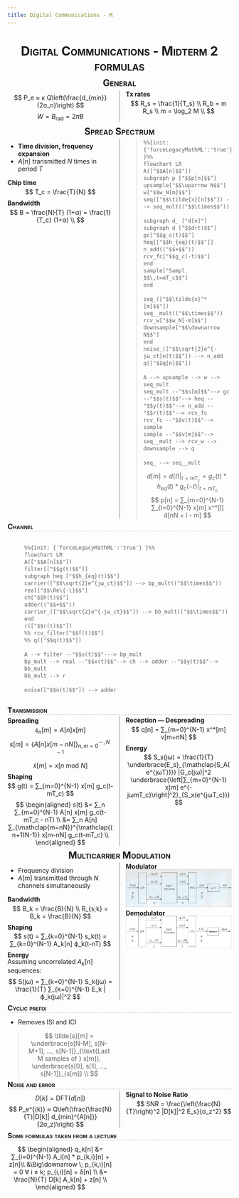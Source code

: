 ```yaml
---
title: Digital Communications - Midterm 2 formulas
---
```


<style>
body {
    column-count: 2;
    column-gap: 2em;
    column-rule: 1px solid gray;
}
@media print {
    body {
        font-size: 9pt;
    }
}
h1, h2, h3, h4, h5, h6 {
    break-after: avoid;
}
h1, h2, h3 {
    font-variant: small-caps;
    column-span: all;
}
h1, h2 { text-align: center; }

h1 {
    margin-bottom: 0;
}
h2 {
    margin-top: 0.4em;
    margin-bottom: 0.2em;
}
h3 {
    margin-top: 0.4em;
    margin-bottom: 0.2em;
    border-bottom: 0.96px dashed rgba(128, 128, 128, 0.5);
}
h4 {
    margin-top: 0.1em;
    margin-bottom: -0.3em;
}
h5 {
    margin-top: 0.5em;
    margin-bottom: -0.4em;
    font-style: italic;
}

p {
    margin-top: 0.1em;
    margin-bottom: 0.1em;
    break-before: avoid;
    break-inside: avoid;
}
ul {
    margin-top: 0.6em;
}
li {
    break-before: avoid;
    break-inside: avoid
}
table {
    margin-left: auto;
    margin-right: auto;
    break-before: avoid;
    break-inside: avoid
}
.katex .katex-html>.newline {
    height: 0.2rem;
}
.pagebreak {
    column-span: all;
    border: none;
    break-after: page;
}

/* This allows me to put a code span or equation spanning all columns */
blockquote:has(> * > * > .katex),
blockquote:has(> pre):not(:has(> *:not(pre))) {
    column-span: all;
    border: none;
    background: transparent;
}
</style>

# Digital Communications - Midterm 2 formulas

## General

$$
P_e ≈ κ Q\left(\frac{d_{min}}{2σ_n}\right)
$$

$$
W = B_{\text{rad}} = 2πB
$$

#### Tx rates

$$
R_s = \frac{1}{T_s} \\
R_b = m R_s \\
m = \log_2 M \\
$$

## Spread Spectrum

* **Time division, frequency expansion**
* $A[n]$ transmitted $N$ times in period $T$

#### Chip time

$$
T_c = \frac{T}{N}
$$

#### Bandwidth

$$
B = \frac{N}{T} (1+α) = \frac{1}{T_c} (1+α) \\
$$

####

> ```mermaid
> %%{init: {'forceLegacyMathML':'true'} }%%
> flowchart LR
> A(["$$A[n]$$"])
> subgraph p ["$$p[n]$$"]
> upsample["$$\uparrow N$$"]
> w["$$w_N[m]$$"]
> seq(["$$\tilde{x}[n]$$"]) --> seq_mult(("$$\times$$"))
> 
> subgraph d_ ["d[n]"]
> subgraph d ["$$d(t)$$"]
> gc["$$g_c(t)$$"]
> heq[["$$h_{eq}(t)$$"]]
> n_add(("$$+$$"))
> rcv_fc["$$g_c(-t)$$"]
> end
> sample["Sampl. $$\,t=mT_c$$"]
> end
> 
> seq_(["$$\tilde{x}^*[m]$$"])
> seq__mult(("$$\times$$"))
> rcv_w["$$w_N[-m]$$"]
> downsample["$$\downarrow N$$"]
> end
> noise_(["$$\sqrt{2}e^{-jω_ct}n(t)$$"]) --> n_add
> q(["$$q[n]$$"])
> 
> A --> upsample --> w --> seq_mult
> seq_mult --"$$s[m]$$"--> gc --"$$s(t)$$"--> heq --"$$y(t)$$"--> n_add --"$$r(t)$$"--> rcv_fc
> rcv_fc --"$$v(t)$$"--> sample
> sample --"$$v[m]$$"--> seq__mult --> rcv_w --> downsample --> q
> 
> seq_ --> seq__mult
> ```
>
> $$
> d[m] = d(t) \Big|_{t=mT_c} = g_c(t) * h_{eq}(t) * g_c(-t) \Big|_{t=mT_c}
> $$
>
> $$
> p[n] = ∑_{m=0}^{N-1} ∑_{l=0}^{N-1} x[m] x^*[l] d[nN + l - m]
> $$

### Channel

> ```mermaid
> %%{init: {'forceLegacyMathML':'true'} }%%
> flowchart LR
> A(["$$A[n]$$"])
> filter[["$$g(t)$$"]]
> subgraph heq ["$$h_{eq}(t)$$"]
> carrier(["$$\sqrt{2}e^{jω_ct}$$"]) --> bp_mult(("$$\times$$"))
> real["$$\Re\{⋅\}$$"]
> ch["$$h(t)$$"]
> adder(("$$+$$"))
> carrier_(["$$\sqrt{2}e^{-jω_ct}$$"]) --> bb_mult(("$$\times$$"))
> end
> r(["$$r(t)$$"])
> %% rcv_filter["$$f(t)$$"]
> %% q(["$$q(t)$$"])
> 
> A --> filter --"$$s(t)$$"---> bp_mult
> bp_mult --> real --"$$x(t)$$"--> ch --> adder --"$$y(t)$$"--> bb_mult
> bb_mult --> r
> 
> noise(["$$n(t)$$"]) --> adder
> ```

### Transmission

#### Spreading

$$
s_n[m] = A[n] x[m]
$$

$$
s[m] = \{A[n] x[m-nN]\}_{n,m=0}^{\cdots,N-1}
$$

$$
\tilde{x}[m] = x [n \text{ mod } N]
$$

#### Shaping

$$
g(t) = ∑_{m=0}^{N-1} x[m] g_c(t-mT_c)
$$

$$
\begin{aligned}
    s(t) &= ∑_n ∑_{m=0}^{N-1} A[n] x[m] g_c(t-mT_c - nT) \\
    &= ∑_n A[n] ∑_{\mathclap{m=nN}}^{\mathclap{(n+1)N-1}} x[m-nN] g_c(t-mT_c) \\
\end{aligned}
$$

#### Reception — Despreading

$$
q[n] = ∑_{m=0}^{N-1} x^*[m] v[m+nN]
$$

#### Energy

$$
S_s(jω) = \frac{1}{T}
    \underbrace{E_s}_{\mathclap{S_A(e^{jωT})}} |G_c(jω)|^2
    \underbrace{\left|∑_{m=0}^{N-1} x[m] e^{-jωmT_c}\right|^2}_{S_x(e^{jωT_c})}
$$

<!-- $$
G(jω) = G_c(jω) ∑_{m=0}^{N-1} x[m] e^{-jωmT_c}
$$ -->

## Multicarrier Modulation

* Frequency division
* $A[m]$ transmitted through $N$ channels simultaneously

#### Bandwidth

$$
B_k = \frac{B}{N} \\
R_{s;k} = B_k = \frac{B}{N}
$$

#### Shaping

$$
s(t) = ∑_{k=0}^{N-1} s_k(t) = ∑_{k=0}^{N-1} A_k[n] ϕ_k(t-nT)
$$

#### Energy

Assuming uncorrelated $A_k[n]$ sequences:

$$
S(jω) = ∑_{k=0}^{N-1} S_k(jω) = \frac{1}{T} ∑_{k=0}^{N-1} E_k |ϕ_k(jω)|^2
$$

#### Modulator

![alt text](img/MCD_mod.png)

#### Demodulator

![alt text](img/MCD_demod.png)

### Cyclic prefix

* Removes ISI and ICI

> $$
> \tilde{s}[m]
> = \underbrace{s[N-M], s[N-M+1], …, s[N-1]}_{\text{Last M samples of } s[m]},
> \underbrace{s[0], s[1], …, s[N-1]}_{s[m]} \\
> $$

### Noise and error

$$
D[k] = \text{DFT}\{d[n]\}
$$

$$
P_e^{(k)} ≈ Q\left(\frac{\frac{N}{T}|D[k]| d_{min}^{A[n]}}{2σ_z}\right)
$$

#### Signal to Noise Ratio

$$
SNR = \frac{\left(\frac{N}{T}\right)^2 |D[k]|^2 E_s}{σ_z^2}
$$

### Some formulas taken from a lecture

$$
\begin{aligned}
    q_k[n] &= ∑_{i=0}^{N-1} A_i[n] * p_{k,i}[n] + z[n]\\
    &\Big\downarrow \; p_{k,i}[n] = 0 ∀ i ≠ k; p_{i,i}[n] = δ[n] \\
    &= \frac{N}{T} D[k] A_k[n] + z[n] \\
\end{aligned}
$$
